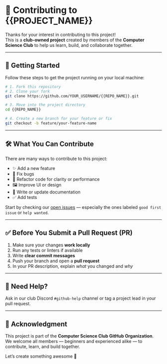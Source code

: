 # 🤝 Contributing to {{PROJECT_NAME}}

Thanks for your interest in contributing to this project!  
This is a **club-owned project** created by members of the **Computer Science Club** to help us learn, build, and collaborate together.

---

## 🚀 Getting Started

Follow these steps to get the project running on your local machine:

```bash
# 1. Fork this repository
# 2. Clone your fork
git clone https://github.com/YOUR_USERNAME/{{REPO_NAME}}.git

# 3. Move into the project directory
cd {{REPO_NAME}}

# 4. Create a new branch for your feature or fix
git checkout -b feature/your-feature-name
```

---

## 🛠 What You Can Contribute

There are many ways to contribute to this project:

- ✨ Add a new feature
- 🐛 Fix bugs
- 🧹 Refactor code for clarity or performance
- 🖼 Improve UI or design
- 📝 Write or update documentation
- ✅ Add tests

Start by checking our [open issues](../../issues) — especially the ones labeled `good first issue` or `help wanted`.

---

## ✅ Before You Submit a Pull Request (PR)

1. Make sure your changes **work locally**
2. Run any tests or linters if available
3. Write **clear commit messages**
4. Push your branch and open a **pull request**
5. In your PR description, explain *what* you changed and *why*

---

## 💬 Need Help?

Ask in our club Discord `#github-help` channel or tag a project lead in your pull request.

---

## 🙌 Acknowledgment

This project is part of the **Computer Science Club GitHub Organization**.  
We welcome all members — beginners and experienced alike — to contribute, learn, and build together.

Let’s create something awesome 💙
